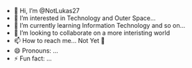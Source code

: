 - 👋 Hi, I’m @NotLukas27
- 👀 I’m interested in Technology and Outer Space...
- 🌱 I’m currently learning Information Technology and so on...
- 💞️ I’m looking to collaborate on a more interisting world
- 📫 How to reach me... Not Yet 🥸
- 😄 Pronouns: ...
- ⚡ Fun fact: ...

<!---
NotLukas27/NotLukas27 is a ✨ special ✨ repository because its `README.md` (this file) appears on your GitHub profile.
You can click the Preview link to take a look at your changes.
--->
